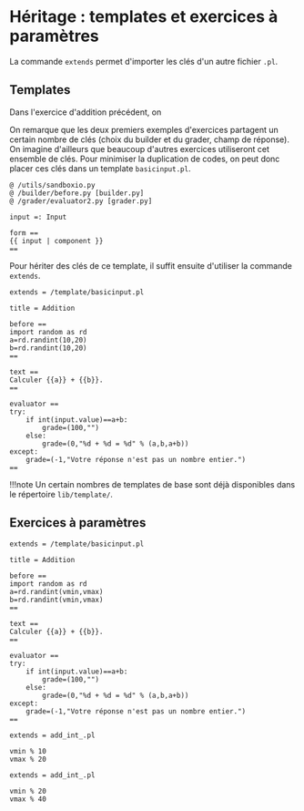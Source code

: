 # Héritage : templates et exercices à paramètres

La commande `extends` permet d'importer les clés d'un autre fichier `.pl`. 

## Templates

Dans l'exercice d'addition précédent, on 

On remarque que les deux premiers exemples d'exercices partagent un certain nombre de clés (choix du builder et du grader, champ de réponse). On imagine d'ailleurs que beaucoup d'autres exercices utiliseront cet ensemble de clés. Pour minimiser la duplication de codes, on peut donc placer ces clés dans un template `basicinput.pl`.

~~~
@ /utils/sandboxio.py
@ /builder/before.py [builder.py]
@ /grader/evaluator2.py [grader.py]

input =: Input

form ==
{{ input | component }}
==
~~~

Pour hériter des clés de ce template, il suffit ensuite d'utiliser la commande `extends`.

~~~
extends = /template/basicinput.pl

title = Addition

before ==
import random as rd
a=rd.randint(10,20)
b=rd.randint(10,20)
==

text ==
Calculer {{a}} + {{b}}.
==

evaluator ==
try:
    if int(input.value)==a+b:
        grade=(100,"")
    else:
        grade=(0,"%d + %d = %d" % (a,b,a+b))
except:
    grade=(-1,"Votre réponse n'est pas un nombre entier.")
==
~~~

!!!note
Un certain nombres de templates de base sont déjà disponibles dans le répertoire `lib/template/`.

## Exercices à paramètres

~~~
extends = /template/basicinput.pl

title = Addition

before ==
import random as rd
a=rd.randint(vmin,vmax)
b=rd.randint(vmin,vmax)
==

text ==
Calculer {{a}} + {{b}}.
==

evaluator ==
try:
    if int(input.value)==a+b:
        grade=(100,"")
    else:
        grade=(0,"%d + %d = %d" % (a,b,a+b))
except:
    grade=(-1,"Votre réponse n'est pas un nombre entier.")
==
~~~

~~~
extends = add_int_.pl

vmin % 10
vmax % 20
~~~

~~~
extends = add_int_.pl

vmin % 20
vmax % 40
~~~

